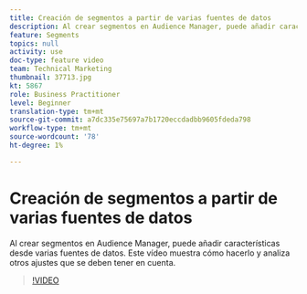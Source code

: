 ```yaml
---
title: Creación de segmentos a partir de varias fuentes de datos
description: Al crear segmentos en Audience Manager, puede añadir características desde varias fuentes de datos. Este vídeo muestra cómo hacerlo y analiza otros ajustes que se deben tener en cuenta.
feature: Segments
topics: null
activity: use
doc-type: feature video
team: Technical Marketing
thumbnail: 37713.jpg
kt: 5867
role: Business Practitioner
level: Beginner
translation-type: tm+mt
source-git-commit: a7dc335e75697a7b1720eccdadbb9605fdeda798
workflow-type: tm+mt
source-wordcount: '78'
ht-degree: 1%

---
```



# Creación de segmentos a partir de varias fuentes de datos

Al crear segmentos en Audience Manager, puede añadir características desde varias fuentes de datos. Este vídeo muestra cómo hacerlo y analiza otros ajustes que se deben tener en cuenta.

>[!VIDEO](https://video.tv.adobe.com/v/37713/?quality=12&learn=on)
